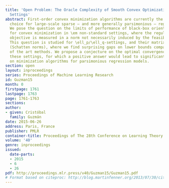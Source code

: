```yaml
---
title: 'Open Problem: The Oracle Complexity of Smooth Convex Optimization in Nonstandard
  Settings'
abstract: First-order convex minimization algorithms are currently the methods of
  choice for large-scale sparse – and more generally parsimonious – regression models.
  We pose the question on the limits of performance of black-box oriented methods
  for convex minimization in \em non-standard settings, where the regularity of the
  objective is measured in a norm not necessarily induced by the feasible domain.
  This question is studied for \ell_p/\ell_q-settings, and their matrix analogues
  (Schatten norms), where we find surprising gaps on lower bounds compared to state
  of the art methods. We propose a conjecture on the optimal convergence rates for
  these settings, for which a positive answer would lead to significant improvements
  on minimization algorithms for parsimonious regression models.
section: open
layout: inproceedings
series: Proceedings of Machine Learning Research
id: Guzman15
month: 0
firstpage: 1761
lastpage: 1763
page: 1761-1763
sections: 
author:
- given: Cristóbal
  family: Guzmán
date: 2015-06-26
address: Paris, France
publisher: PMLR
container-title: Proceedings of The 28th Conference on Learning Theory
volume: '40'
genre: inproceedings
issued:
  date-parts:
  - 2015
  - 6
  - 26
pdf: http://proceedings.mlr.press/v40/Guzman15/Guzman15.pdf
# Format based on citeproc: http://blog.martinfenner.org/2013/07/30/citeproc-yaml-for-bibliographies/
---
```

